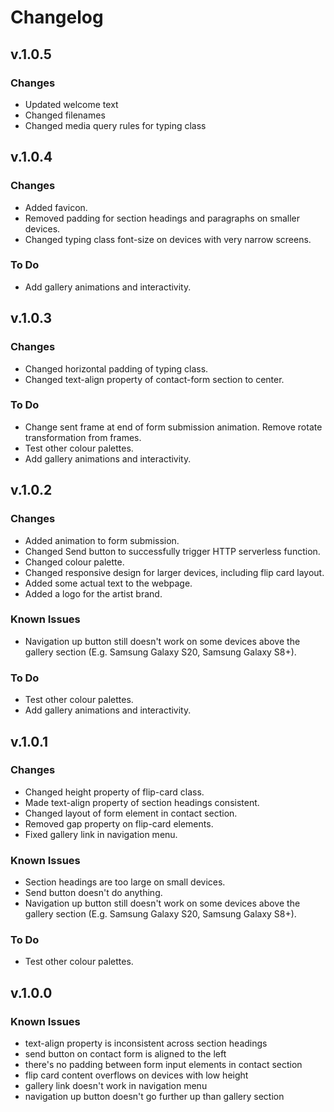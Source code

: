 # Changelog

## v.1.0.5

### Changes

- Updated welcome text
- Changed filenames
- Changed media query rules for typing class

## v.1.0.4

### Changes

- Added favicon.
- Removed padding for section headings and paragraphs on smaller devices.
- Changed typing class font-size on devices with very narrow screens.

### To Do

- Add gallery animations and interactivity.

## v.1.0.3

### Changes

- Changed horizontal padding of typing class.
- Changed text-align property of contact-form section to center.

### To Do

- Change sent frame at end of form submission animation. Remove rotate transformation from frames.
- Test other colour palettes.
- Add gallery animations and interactivity.

## v.1.0.2

### Changes

- Added animation to form submission.
- Changed Send button to successfully trigger HTTP serverless function.
- Changed colour palette.
- Changed responsive design for larger devices, including flip card layout.
- Added some actual text to the webpage.
- Added a logo for the artist brand.

### Known Issues

- Navigation up button still doesn't work on some devices above the gallery section (E.g. Samsung Galaxy S20, Samsung Galaxy S8+).

### To Do

- Test other colour palettes.
- Add gallery animations and interactivity.

## v.1.0.1

### Changes

- Changed height property of flip-card class.
- Made text-align property of section headings consistent.
- Changed layout of form element in contact section.
- Removed gap property on flip-card elements.
- Fixed gallery link in navigation menu.

### Known Issues

- Section headings are too large on small devices.
- Send button doesn't do anything.
- Navigation up button still doesn't work on some devices above the gallery section (E.g. Samsung Galaxy S20, Samsung Galaxy S8+).

### To Do

- Test other colour palettes.

## v.1.0.0

### Known Issues

- text-align property is inconsistent across section headings
- send button on contact form is aligned to the left
- there's no padding between form input elements in contact section
- flip card content overflows on devices with low height
- gallery link doesn't work in navigation menu
- navigation up button doesn't go further up than gallery section